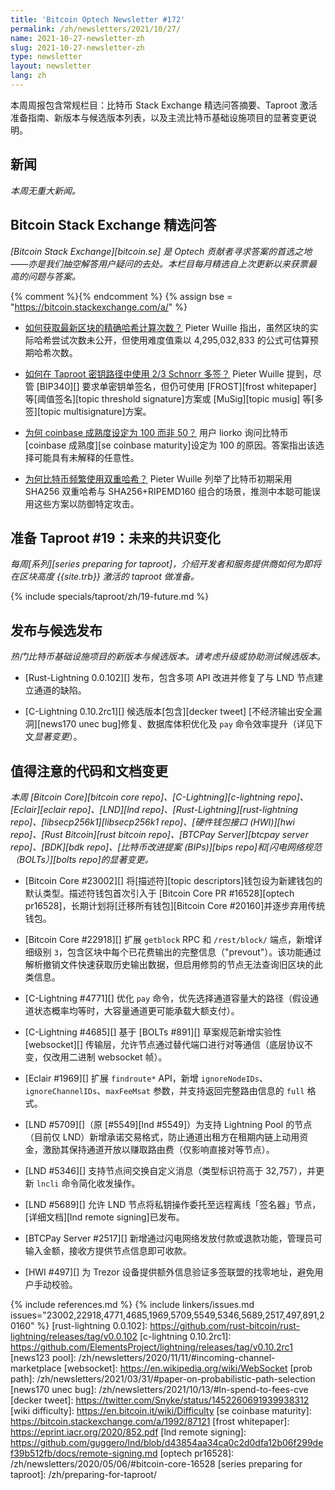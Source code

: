 ```yaml
---
title: 'Bitcoin Optech Newsletter #172'
permalink: /zh/newsletters/2021/10/27/
name: 2021-10-27-newsletter-zh
slug: 2021-10-27-newsletter-zh
type: newsletter
layout: newsletter
lang: zh
---
```

本周周报包含常规栏目：比特币 Stack Exchange 精选问答摘要、Taproot 激活准备指南、新版本与候选版本列表，以及主流比特币基础设施项目的显著变更说明。

## 新闻

*本周无重大新闻。*

## Bitcoin Stack Exchange 精选问答

*[Bitcoin Stack Exchange][bitcoin.se] 是 Optech 贡献者寻求答案的首选之地——亦是我们抽空解答用户疑问的去处。本栏目每月精选自上次更新以来获票最高的问题与答案。*

{% comment %}<!-- https://bitcoin.stackexchange.com/search?tab=votes&q=created%3a1m..%20is%3aanswer -->{% endcomment %}
{% assign bse = "https://bitcoin.stackexchange.com/a/" %}

- ​**<!--where-to-find-the-exact-number-of-hashes-required-to-mine-most-recent-block-->**[如何获取最新区块的精确哈希计算次数？]({{bse}}110330)
  Pieter Wuille 指出，虽然区块的实际哈希尝试次数未公开，但使用难度值乘以 4,295,032,833 的公式可估算预期哈希次数。

- ​**<!--using-a-2-of-3-taproot-keypath-with-schnorr-signatures-->**[如何在 Taproot 密钥路径中使用 2/3 Schnorr 多签？]({{bse}}110249)
  Pieter Wuille 提到，尽管 [BIP340][] 要求单密钥单签名，但仍可使用 [FROST][frost whitepaper] 等[阈值签名][topic threshold signature]方案或 [MuSig][topic musig] 等[多签][topic multisignature]方案。

- ​**<!--why-coinbase-maturity-is-defined-to-be-100-and-not-50-->**[为何 coinbase 成熟度设定为 100 而非 50？]({{bse}}110085)
  用户 liorko 询问比特币 [coinbase 成熟度][se coinbase maturity]设定为 100 的原因。答案指出该选择可能具有未解释的任意性。

- ​**<!--why-does-bitcoin-use-double-hashing-so-often-->**[为何比特币频繁使用双重哈希？]({{bse}}110065)
  Pieter Wuille 列举了比特币初期采用 SHA256 双重哈希与 SHA256+RIPEMD160 组合的场景，推测中本聪可能误用这些方案以防御特定攻击。

## 准备 Taproot #19：未来的共识变化

*每周[系列][series preparing for taproot]，介绍开发者和服务提供商如何为即将在区块高度 {{site.trb}} 激活的 taproot 做准备。*

{% include specials/taproot/zh/19-future.md %}

## 发布与候选发布

*热门比特币基础设施项目的新版本与候选版本。请考虑升级或协助测试候选版本。*

- [Rust-Lightning 0.0.102][] 发布，包含多项 API 改进并修复了与 LND 节点建立通道的缺陷。

- [C-Lightning 0.10.2rc1][] 候选版本[包含][decker tweet] [不经济输出安全漏洞][news170 unec bug]修复、数据库体积优化及 `pay` 命令效率提升（详见下文*显著变更*）。

## 值得注意的代码和文档变更

*本周 [Bitcoin Core][bitcoin core repo]、[C-Lightning][c-lightning repo]、[Eclair][eclair repo]、[LND][lnd repo]、[Rust-Lightning][rust-lightning repo]、[libsecp256k1][libsecp256k1 repo]、[硬件钱包接口 (HWI)][hwi repo]、[Rust Bitcoin][rust bitcoin repo]、[BTCPay Server][btcpay server repo]、[BDK][bdk repo]、[比特币改进提案 (BIPs)][bips repo]和[闪电网络规范（BOLTs）][bolts repo]的显著变更。*

- [Bitcoin Core #23002][] 将[描述符][topic descriptors]钱包设为新建钱包的默认类型。描述符钱包首次引入于 [Bitcoin Core PR #16528][optech pr16528]，长期计划将[迁移所有钱包][Bitcoin Core #20160]并逐步弃用传统钱包。

- [Bitcoin Core #22918][] 扩展 `getblock` RPC 和 `/rest/block/` 端点，新增详细级别 `3`，包含区块中每个已花费输出的完整信息（"prevout"）。该功能通过解析撤销文件快速获取历史输出数据，但启用修剪的节点无法查询旧区块的此类信息。

- [C-Lightning #4771][] 优化 `pay` 命令，优先选择通道容量大的路径（假设通道状态概率均等时，大容量通道更可能承载大额支付）。

- [C-Lightning #4685][] 基于 [BOLTs #891][] 草案规范新增实验性 [websocket][] 传输层，允许节点通过替代端口进行对等通信（底层协议不变，仅改用二进制 websocket 帧）。

- [Eclair #1969][] 扩展 `findroute*` API，新增 `ignoreNodeIDs`、`ignoreChannelIDs`、`maxFeeMsat` 参数，并支持返回完整路由信息的 `full` 格式。

- [LND #5709][]（原 [#5549][lnd #5549]）为支持 Lightning Pool 的节点（目前仅 LND）新增承诺交易格式，防止通道出租方在租期内链上动用资金，激励其保持通道开放以赚取路由费（仅影响直接对等节点）。

- [LND #5346][] 支持节点间交换自定义消息（类型标识符高于 32,757），并更新 `lncli` 命令简化收发操作。

- [LND #5689][] 允许 LND 节点将私钥操作委托至远程离线「签名器」节点，[详细文档][lnd remote signing]已发布。

- [BTCPay Server #2517][] 新增通过闪电网络发放付款或退款功能，管理员可输入金额，接收方提供节点信息即可收款。

- [HWI #497][] 为 Trezor 设备提供额外信息验证多签联盟的找零地址，避免用户手动校验。


{% include references.md %}
{% include linkers/issues.md issues="23002,22918,4771,4685,1969,5709,5549,5346,5689,2517,497,891,20160" %}
[rust-lightning 0.0.102]: https://github.com/rust-bitcoin/rust-lightning/releases/tag/v0.0.102
[c-lightning 0.10.2rc1]: https://github.com/ElementsProject/lightning/releases/tag/v0.10.2rc1
[news123 pool]: /zh/newsletters/2020/11/11/#incoming-channel-marketplace
[websocket]: https://en.wikipedia.org/wiki/WebSocket
[prob path]: /zh/newsletters/2021/03/31/#paper-on-probabilistic-path-selection
[news170 unec bug]: /zh/newsletters/2021/10/13/#ln-spend-to-fees-cve
[decker tweet]: https://twitter.com/Snyke/status/1452260691939938312
[wiki difficulty]: https://en.bitcoin.it/wiki/Difficulty
[se coinbase maturity]: https://bitcoin.stackexchange.com/a/1992/87121
[frost whitepaper]: https://eprint.iacr.org/2020/852.pdf
[lnd remote signing]: https://github.com/guggero/lnd/blob/d43854aa34ca0c2d0dfa12b06f299def39b512fb/docs/remote-signing.md
[optech pr16528]: /zh/newsletters/2020/05/06/#bitcoin-core-16528
[series preparing for taproot]: /zh/preparing-for-taproot/
